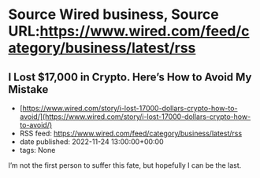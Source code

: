 # Source Wired business, Source URL:https://www.wired.com/feed/category/business/latest/rss

## I Lost $17,000 in Crypto. Here’s How to Avoid My Mistake
 - [https://www.wired.com/story/i-lost-17000-dollars-crypto-how-to-avoid/](https://www.wired.com/story/i-lost-17000-dollars-crypto-how-to-avoid/)
 - RSS feed: https://www.wired.com/feed/category/business/latest/rss
 - date published: 2022-11-24 13:00:00+00:00
 - tags: None

I’m not the first person to suffer this fate, but hopefully I can be the last.
